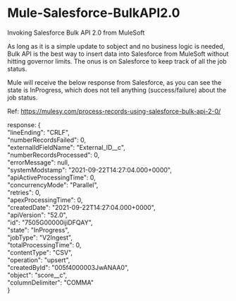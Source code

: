 # Mule-Salesforce-BulkAPI2.0
Invoking Salesforce Bulk API 2.0 from MuleSoft

As long as it is a simple update to sobject and no business logic is needed, Bulk API is the best way to insert data into Salesforce from MuleSoft without hitting governor limits. The onus is on Salesforce to keep track of all the job status.

Mule will receive the below response from Salesforce, as you can see the state is InProgress, which does not tell anything (success/failure) about the job status.

Ref: https://mulesy.com/process-records-using-salesforce-bulk-api-2-0/

response: 
{  
  "lineEnding": "CRLF",  
  "numberRecordsFailed": 0,  
  "externalIdFieldName": "External_ID__c",  
  "numberRecordsProcessed": 0,  
  "errorMessage": null,  
  "systemModstamp": "2021-09-22T14:27:04.000+0000",  
  "apiActiveProcessingTime": 0,  
  "concurrencyMode": "Parallel",  
  "retries": 0,  
  "apexProcessingTime": 0,  
  "createdDate": "2021-09-22T14:27:04.000+0000",  
  "apiVersion": "52.0",  
  "id": "7505G00000ijiDFQAY",  
  "state": "InProgress",  
  "jobType": "V2Ingest",  
  "totalProcessingTime": 0,  
  "contentType": "CSV",  
  "operation": "upsert",  
  "createdById": "005f4000003JwANAA0",  
  "object": "score__c",  
  "columnDelimiter": "COMMA"  
} 
